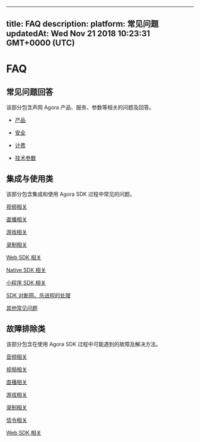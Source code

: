 
---
title: FAQ
description: 
platform: 常见问题
updatedAt: Wed Nov 21 2018 10:23:31 GMT+0000 (UTC)
---
# FAQ
## 常见问题回答

该部分包含声网 Agora 产品、服务、参数等相关的问题及回答。

 - [产品](../../cn/Agora%20Platform/product_faq.md)

 - [安全](../../cn/Agora%20Platform/security_faq.md)

 - [计费](../../cn/Agora%20Platform/billing_faq.md)

 - [技术参数](../../cn/Agora%20Platform/technical_specification_faq.md)
 
## 集成与使用类
 
该部分包含集成和使用 Agora SDK 过程中常见的问题。
 
 [视频相关](../../cn/Agora%20Platform/video_how_to.md)

 [直播相关](../../cn/Agora%20Platform/live_how_to.md)

 [游戏相关](../../cn/Agora%20Platform/gaming_how_to.md)

 [录制相关](../../cn/Agora%20Platform/recording_how_to.md)
 
 [Web SDK 相关](../../cn/Agora%20Platform/websdk_how_to.md)

 [Native SDK 相关](../../cn/Agora%20Platform/nativesdk_how_to.md)
 
 [小程序 SDK 相关](../../cn/Agora%20Platform/wechat_how_to.md)
 
 [SDK 对断网、杀进程的处理](../../cn/Agora%20Platform/sdk_behaviors.md)

 [其他常见问题](../../cn/Agora%20Platform/other_questions_how_to.md)

## 故障排除类

该部分包含在使用 Agora SDK 过程中可能遇到的故障及解决方法。

 [音频相关](../../cn/Agora%20Platform/audio_related_faq.md)

 [视频相关](../../cn/Agora%20Platform/video_related_faq.md)

 [直播相关](../../cn/Agora%20Platform/live_related_faq.md)

 [游戏相关](../../cn/Agora%20Platform/gaming_related_faq.md)

 [录制相关](../../cn/Agora%20Platform/recording_related_faq.md)

 [信令相关](../../cn/Agora%20Platform/signaling_related_faq.md)
 
 [Web SDK 相关](../../cn/Agora%20Platform/websdk_related_faq.md)


